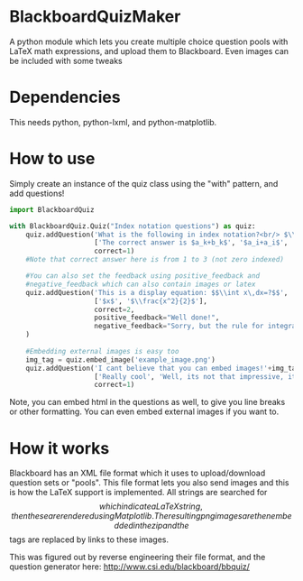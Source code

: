 # BlackboardQuizMaker
A python module which lets you create multiple choice question pools with LaTeX math expressions, and upload them to Blackboard. Even images can be included with some tweaks

# Dependencies
This needs python, python-lxml, and python-matplotlib.

# How to use
Simply create an instance of the quiz class using the "with" pattern, and add questions!
```python
import BlackboardQuiz

with BlackboardQuiz.Quiz("Index notation questions") as quiz:
    quiz.addQuestion('What is the following in index notation?<br/> $\\vec{a}+\\vec{b}$',
                     ['The correct answer is $a_k+b_k$', '$a_i+a_i$', '$a_i+b_j$'],
                     correct=1)
    #Note that correct answer here is from 1 to 3 (not zero indexed)

    #You can also set the feedback using positive_feedback and
    #negative_feedback which can also contain images or latex
    quiz.addQuestion('This is a display equation: $$\\int x\,dx=?$$',
                     ['$x$', '$\\frac{x^2}{2}$'],
                     correct=2,
                     positive_feedback="Well done!",
                     negative_feedback="Sorry, but the rule for integration is $\\int x^n\\,dx=\\frac{x^{n+1}}{n+1}$ for $n\\neq -1$"
    )
    
    #Embedding external images is easy too
    img_tag = quiz.embed_image('example_image.png')    
    quiz.addQuestion('I cant believe that you can embed images!'+img_tag+' Cool huh?',
                     ['Really cool', 'Well, its not that impressive, its basic functionality', 'Blackboard sucks'],
                     correct=1)
```
Note, you can embed html in the questions as well, to give you line breaks or other formatting. You can even embed external images if you want to.
# How it works
Blackboard has an XML file format which it uses to upload/download question sets or "pools". This file format lets you also send images and this is how the LaTeX support is implemented. All strings are searched for $$ which indicate a LaTeX string, then these are rendered using Matplotlib. The resulting png images are then embedded in the zip and the $$ tags are replaced by links to these images.

This was figured out by reverse engineering their file format, and the question generator here: http://www.csi.edu/blackboard/bbquiz/
